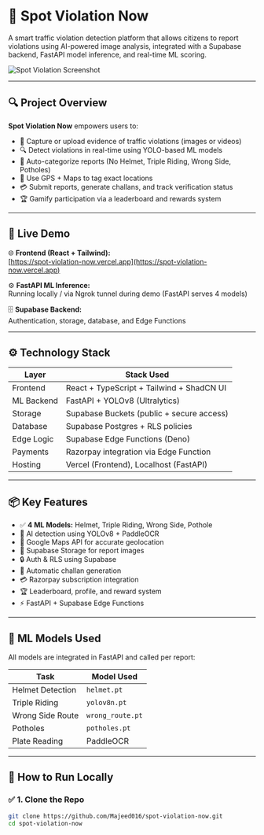 
# 🚦 Spot Violation Now

A smart traffic violation detection platform that allows citizens to report violations using AI-powered image analysis, integrated with a Supabase backend, FastAPI model inference, and real-time ML scoring.

![Spot Violation Screenshot](https://spot-violation-now.vercel.app/preview.png)

---

## 🔍 Project Overview

**Spot Violation Now** empowers users to:
- 📸 Capture or upload evidence of traffic violations (images or videos)
- 🔍 Detect violations in real-time using YOLO-based ML models
- 🧠 Auto-categorize reports (No Helmet, Triple Riding, Wrong Side, Potholes)
- 📍 Use GPS + Maps to tag exact locations
- 💳 Submit reports, generate challans, and track verification status
- 🏆 Gamify participation via a leaderboard and rewards system

---

## 🚀 Live Demo

🌐 **Frontend (React + Tailwind):**  
[https://spot-violation-now.vercel.app](https://spot-violation-now.vercel.app)

⚙️ **FastAPI ML Inference:**  
Running locally / via Ngrok tunnel during demo (FastAPI serves 4 models)

🗄️ **Supabase Backend:**  
Authentication, storage, database, and Edge Functions

---

## ⚙️ Technology Stack

| Layer         | Stack Used                               |
|--------------|-------------------------------------------|
| Frontend     | React + TypeScript + Tailwind + ShadCN UI |
| ML Backend   | FastAPI + YOLOv8 (Ultralytics)            |
| Storage      | Supabase Buckets (public + secure access) |
| Database     | Supabase Postgres + RLS policies          |
| Edge Logic   | Supabase Edge Functions (Deno)            |
| Payments     | Razorpay integration via Edge Function    |
| Hosting      | Vercel (Frontend), Localhost (FastAPI)    |

---

## 📦 Key Features

- ✅ **4 ML Models:** Helmet, Triple Riding, Wrong Side, Pothole
- 🧠 AI detection using YOLOv8 + PaddleOCR
- 📍 Google Maps API for accurate geolocation
- 📂 Supabase Storage for report images
- 🔒 Auth & RLS using Supabase
- 🧾 Automatic challan generation
- 💳 Razorpay subscription integration
- 🏆 Leaderboard, profile, and reward system
- ⚡ FastAPI + Supabase Edge Functions

---

## 🧠 ML Models Used

All models are integrated in FastAPI and called per report:

| Task              | Model Used        |
|-------------------|-------------------|
| Helmet Detection  | `helmet.pt`       |
| Triple Riding     | `yolov8n.pt`      |
| Wrong Side Route  | `wrong_route.pt`  |
| Potholes          | `potholes.pt`     |
| Plate Reading     | PaddleOCR         |

---

## 🧪 How to Run Locally

### ✅ 1. Clone the Repo

```bash
git clone https://github.com/Majeed016/spot-violation-now.git
cd spot-violation-now
